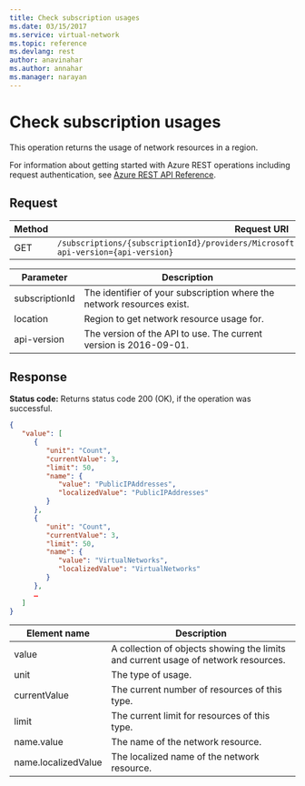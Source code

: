 ```yaml
---
title: Check subscription usages
ms.date: 03/15/2017
ms.service: virtual-network
ms.topic: reference
ms.devlang: rest
author: anavinahar 
ms.author: annahar 
ms.manager: narayan
---
```

# Check subscription usages

This operation returns the usage of network resources in a region.

For information about getting started with Azure REST operations including request authentication, see [Azure REST API Reference](../../index.md).

## Request  

|Method|Request URI|  
|------------|-----------------|  
|GET|`/subscriptions/{subscriptionId}/providers/Microsoft.Network/locations/{location}/usages?api-version={api-version}`|  

| Parameter | Description |
| --------- | ----------- |
| subscriptionId | The identifier of your subscription where the network resources exist. |
| location | Region to get network resource usage for. |
| api-version | The version of the API to use. The current version is 2016-09-01. | 

## Response  
 **Status code:** Returns status code 200 (OK), if the operation was successful.  
  
```json  
{  
   "value": [  
      {  
         "unit": "Count",  
         "currentValue": 3,  
         "limit": 50,  
         "name": {  
            "value": "PublicIPAddresses",  
            "localizedValue": "PublicIPAddresses"  
         }  
      },  
      {  
         "unit": "Count",  
         "currentValue": 3,  
         "limit": 50,  
         "name": {  
            "value": "VirtualNetworks",  
            "localizedValue": "VirtualNetworks"  
         }  
      },  
      …  
   ]  
}  
```  
  
|Element name|Description|  
|------------------|-----------------|  
|value|A collection of objects showing the limits and current usage of  network resources.|  
|unit|The type of usage.|  
|currentValue|The current number of resources of this type.|  
|limit|The current limit for resources of this type.|  
|name.value|The name of the network resource.|  
|name.localizedValue|The localized name of the network resource.|
